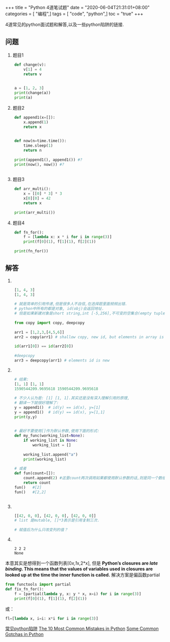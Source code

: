 +++
title = "Python 4道笔试题"
date = "2020-06-04T21:31:01+08:00"
categories = [ "编程",]
tags = [ "code", "python",]
toc = "true"
+++

4道常见的python面试题和解答,以及一些python陷阱的链接.

## 问题

1. 题目1

```python 
    def change(v):
        v[1] = 4
        return v
        
        
    a = [1, 2, 3]
    print(change(a))
    print(a)    
```
<!--more-->

2. 题目2

```python
    def append1(x=[]):
        x.append(1)
        return x
        
        
    def now(n=time.time()):
        time.sleep(1)
        return n
        
    print(append1(), append1()) #?
    print(now(), now()) #?
    
```

3. 题目3

```python
    def arr_multi():
        x = [[0] * 3] * 3
        x[0][0] = 42
        return x
        
    print(arr_multi())
```

4. 题目4

```python
    def fn_for():
        f = [lambda x: x * i for i in range(3)]
        print(f[0](1), f[1](1), f[2](1))
        
    print(fn_for())
```

## 解答

1. 

```python
    [1, 4, 3]
    [1, 4, 3]
    
    # 就是简单的引用传递,但是很多人不自信,在选择题里面频频出错.
    # python中所有的都是对象, id(obj)会返回地址. 
    # 但是如果新建对象是short string,int [-5,256],不可变的空集合(empty tuples) 等情况不会真的创建新对象.
    
    from copy import copy, deepcopy
    
    arr1 = [1,2,3,[4,5,6]]
    arr2 = copy(arr1) # shallow copy, new id, but elements in array is same id
    
    id(arr1[0]) == id(arr2[0]) 
    
    #deepcopy
    arr3 = deepcopy(arr1) # elements id is new 

```

2.

```python
    # 结果:
    [1, 1] [1, 1]
    1590544209.9695618 1590544209.9695618
    
    # 不少人认为是: [1] [1, 1].其实还是没有深入理解引用的原理,
    # 翻译一下就很好理解了:
    y = append1()  # id(y) == id(x), y=[1]
    y = append1()  # id(y) == id(x), y=[1,1]
    print(y,y)
    
    
    # 最好不要使用[]作为默认参数,使用下面的形式:
    def my_func(working_list=None):
        if working_list is None: 
            working_list = []
    
        working_list.append("a")
        print(working_list)
    
    # 或者
    def fun(count=[]):
        count.append(2) #这里count两次调用如果都使用默认参数的话,则是同一个数组,非常危险!
        return count
    fun()   #[2]
    fun()   #[2,2]
   

```

3.
```py
    [[42, 0, 0], [42, 0, 0], [42, 0, 0]]
    # list 是mutable, []*3表示是引用复制三次.
    
    # 赋值后为什么只改变列的值？

```
4. 

```text
    2 2 2
    None
```

本意其实是想得到一个函数列表[0*x,1*x,2*x],
但是 **Python’s closures are *late binding*. This means that the values of variables used in closures are looked up at the time the inner function is called.**
解决方案是偏函数partial

```python
from functools import partial
def fix_fn_for():
    f = [partial(lambda y, x: y * x, x=i) for i in range(3)]
    print(f[0](1), f[1](1), f[2](1))
```
或：

```python
fl=[lambda x, i=i: x*i for i in range(3)]
```

[常见python陷阱](https://docs.python-guide.org/writing/gotchas/)
[The 10 Most Common Mistakes in Python](https://www.toptal.com/python/top-10-mistakes-that-python-programmers-make)
[Some Common Gotchas in Python](https://8thlight.com/blog/shibani-mookerjee/2019/05/07/some-common-gotchas-in-python.html)